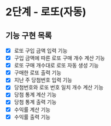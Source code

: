 # 2단계 - 로또(자동)

## 기능 구현 목록
* [X] 로또 구입 금액 입력 기능
* [X] 구입 금액에 따른 로또 구매 개수 계산 기능
* [X] 로또 구매 개수대로 로또 자동 생성 기능
* [X] 구매한 로또 출력 기능
* [X] 지난 주 당첨번호 입력 기능
* [X] 당첨번호와 로또 번호 일치 개수 계산 기능
* [X] 당첨 통계 계산 기능
* [X] 당첨 통계 출력 기능
* [X] 수익률 계산 기능
* [X] 수익률 출력 기능 
